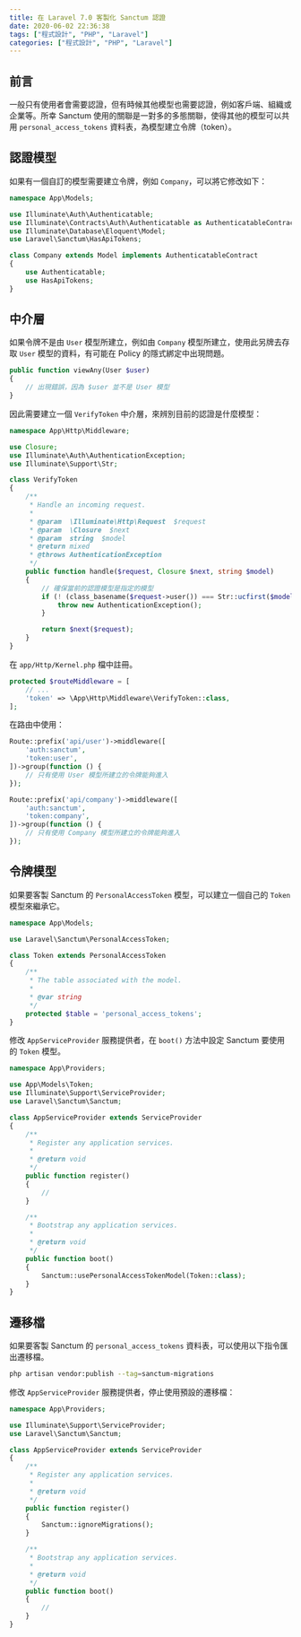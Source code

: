 ```yaml
---
title: 在 Laravel 7.0 客製化 Sanctum 認證
date: 2020-06-02 22:36:38
tags: ["程式設計", "PHP", "Laravel"]
categories: ["程式設計", "PHP", "Laravel"]
---
```


## 前言

一般只有使用者會需要認證，但有時候其他模型也需要認證，例如客戶端、組織或企業等。所幸 Sanctum 使用的關聯是一對多的多態關聯，使得其他的模型可以共用 `personal_access_tokens` 資料表，為模型建立令牌（token）。

## 認證模型

如果有一個自訂的模型需要建立令牌，例如 `Company`，可以將它修改如下：

```PHP
namespace App\Models;

use Illuminate\Auth\Authenticatable;
use Illuminate\Contracts\Auth\Authenticatable as AuthenticatableContract;
use Illuminate\Database\Eloquent\Model;
use Laravel\Sanctum\HasApiTokens;

class Company extends Model implements AuthenticatableContract
{
    use Authenticatable;
    use HasApiTokens;
}
```

## 中介層

如果令牌不是由 `User` 模型所建立，例如由 `Company` 模型所建立，使用此另牌去存取 `User` 模型的資料，有可能在 Policy 的隱式綁定中出現問題。

```PHP
public function viewAny(User $user)
{
    // 出現錯誤，因為 $user 並不是 User 模型
}
```

因此需要建立一個 `VerifyToken` 中介層，來辨別目前的認證是什麼模型：

```PHP
namespace App\Http\Middleware;

use Closure;
use Illuminate\Auth\AuthenticationException;
use Illuminate\Support\Str;

class VerifyToken
{
    /**
     * Handle an incoming request.
     *
     * @param  \Illuminate\Http\Request  $request
     * @param  \Closure  $next
     * @param  string  $model
     * @return mixed
     * @throws AuthenticationException
     */
    public function handle($request, Closure $next, string $model)
    {
        // 確保當前的認證模型是指定的模型
        if (! (class_basename($request->user()) === Str::ucfirst($model))) {
            throw new AuthenticationException();
        }

        return $next($request);
    }
}
```

在 `app/Http/Kernel.php` 檔中註冊。

```PHP
protected $routeMiddleware = [
    // ...
    'token' => \App\Http\Middleware\VerifyToken::class,
];
```

在路由中使用：

```PHP
Route::prefix('api/user')->middleware([
    'auth:sanctum',
    'token:user',
])->group(function () {
    // 只有使用 User 模型所建立的令牌能夠進入
});

Route::prefix('api/company')->middleware([
    'auth:sanctum',
    'token:company',
])->group(function () {
    // 只有使用 Company 模型所建立的令牌能夠進入
});
```

## 令牌模型

如果要客製 Sanctum 的 `PersonalAccessToken` 模型，可以建立一個自己的 `Token` 模型來繼承它。

```PHP
namespace App\Models;

use Laravel\Sanctum\PersonalAccessToken;

class Token extends PersonalAccessToken
{
    /**
     * The table associated with the model.
     *
     * @var string
     */
    protected $table = 'personal_access_tokens';
}
```

修改 `AppServiceProvider` 服務提供者，在 `boot()` 方法中設定 Sanctum 要使用的 `Token` 模型。

```PHP
namespace App\Providers;

use App\Models\Token;
use Illuminate\Support\ServiceProvider;
use Laravel\Sanctum\Sanctum;

class AppServiceProvider extends ServiceProvider
{
    /**
     * Register any application services.
     *
     * @return void
     */
    public function register()
    {
        //
    }

    /**
     * Bootstrap any application services.
     *
     * @return void
     */
    public function boot()
    {
        Sanctum::usePersonalAccessTokenModel(Token::class);
    }
}
```

## 遷移檔

如果要客製 Sanctum 的 `personal_access_tokens` 資料表，可以使用以下指令匯出遷移檔。

```BASH
php artisan vendor:publish --tag=sanctum-migrations
```

修改 `AppServiceProvider` 服務提供者，停止使用預設的遷移檔：

```PHP
namespace App\Providers;

use Illuminate\Support\ServiceProvider;
use Laravel\Sanctum\Sanctum;

class AppServiceProvider extends ServiceProvider
{
    /**
     * Register any application services.
     *
     * @return void
     */
    public function register()
    {
        Sanctum::ignoreMigrations();
    }

    /**
     * Bootstrap any application services.
     *
     * @return void
     */
    public function boot()
    {
        //
    }
}
```
